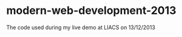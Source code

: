 modern-web-development-2013
===========================

The code used during my live demo at LIACS on 13/12/2013
